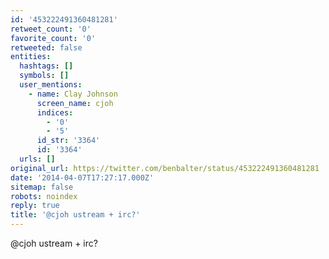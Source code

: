 ```yaml
---
id: '453222491360481281'
retweet_count: '0'
favorite_count: '0'
retweeted: false
entities:
  hashtags: []
  symbols: []
  user_mentions:
    - name: Clay Johnson
      screen_name: cjoh
      indices:
        - '0'
        - '5'
      id_str: '3364'
      id: '3364'
  urls: []
original_url: https://twitter.com/benbalter/status/453222491360481281
date: '2014-04-07T17:27:17.000Z'
sitemap: false
robots: noindex
reply: true
title: '@cjoh ustream + irc?'
---
```


@cjoh ustream + irc?